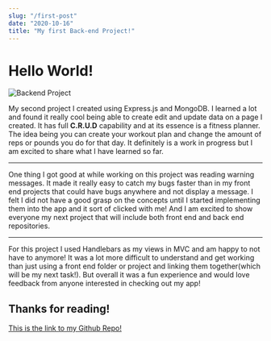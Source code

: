 ```yaml
---
slug: "/first-post"
date: "2020-10-16"
title: "My first Back-end Project!"
---
```


# Hello World!

![Backend Project](https://dev-to-uploads.s3.amazonaws.com/i/ftujw5nis8d3owipiby8.jpg)

My second project I created using Express.js and MongoDB. I learned a lot and found it really cool being able to create edit and update data on a page I created. It has full **C.R.U.D** capability and at its essence is a fitness planner. The idea being you can create your workout plan and change the amount of reps or pounds you do for that day. It definitely is a work in progress but I am excited to share what I have learned so far. 

---
One thing I got good at while working on this project was reading warning messages. It made it really easy to catch my bugs faster than in my front end projects that could have bugs anywhere and not display a message. I felt I did not have a good grasp on the concepts until I started implementing them into the app and it sort of clicked with me! And I am excited to show everyone my next project that will include both front end and back end repositories.

---
For this project I used Handlebars as my views in MVC and am happy to not have to anymore! It was a lot more difficult to understand and get working than just using a front end folder or project and linking them together(which will be my next task!). But overall it was a fun experience and would love feedback from anyone interested in checking out my app!

## Thanks for reading!

[This is the link to my Github Repo!](https://github.com/gabesharpton/Express-App)